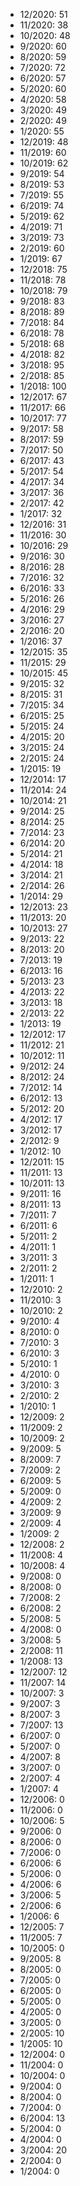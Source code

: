 *  12/2020: 51
*  11/2020: 38
*  10/2020: 48
*  9/2020: 60
*  8/2020: 59
*  7/2020: 72
*  6/2020: 57
*  5/2020: 60
*  4/2020: 58
*  3/2020: 49
*  2/2020: 49
*  1/2020: 55
*  12/2019: 48
*  11/2019: 60
*  10/2019: 62
*  9/2019: 54
*  8/2019: 53
*  7/2019: 55
*  6/2019: 74
*  5/2019: 62
*  4/2019: 71
*  3/2019: 73
*  2/2019: 60
*  1/2019: 67
*  12/2018: 75
*  11/2018: 78
*  10/2018: 79
*  9/2018: 83
*  8/2018: 89
*  7/2018: 84
*  6/2018: 78
*  5/2018: 68
*  4/2018: 82
*  3/2018: 95
*  2/2018: 85
*  1/2018: 100
*  12/2017: 67
*  11/2017: 66
*  10/2017: 77
*  9/2017: 58
*  8/2017: 59
*  7/2017: 50
*  6/2017: 43
*  5/2017: 54
*  4/2017: 34
*  3/2017: 36
*  2/2017: 42
*  1/2017: 32
*  12/2016: 31
*  11/2016: 30
*  10/2016: 29
*  9/2016: 30
*  8/2016: 28
*  7/2016: 32
*  6/2016: 33
*  5/2016: 26
*  4/2016: 29
*  3/2016: 27
*  2/2016: 20
*  1/2016: 37
*  12/2015: 35
*  11/2015: 29
*  10/2015: 45
*  9/2015: 32
*  8/2015: 31
*  7/2015: 34
*  6/2015: 25
*  5/2015: 24
*  4/2015: 20
*  3/2015: 24
*  2/2015: 24
*  1/2015: 19
*  12/2014: 17
*  11/2014: 24
*  10/2014: 21
*  9/2014: 25
*  8/2014: 25
*  7/2014: 23
*  6/2014: 20
*  5/2014: 21
*  4/2014: 18
*  3/2014: 21
*  2/2014: 26
*  1/2014: 29
*  12/2013: 23
*  11/2013: 20
*  10/2013: 27
*  9/2013: 22
*  8/2013: 20
*  7/2013: 19
*  6/2013: 16
*  5/2013: 23
*  4/2013: 22
*  3/2013: 18
*  2/2013: 22
*  1/2013: 19
*  12/2012: 17
*  11/2012: 21
*  10/2012: 11
*  9/2012: 24
*  8/2012: 24
*  7/2012: 14
*  6/2012: 13
*  5/2012: 20
*  4/2012: 17
*  3/2012: 17
*  2/2012: 9
*  1/2012: 10
*  12/2011: 15
*  11/2011: 13
*  10/2011: 13
*  9/2011: 16
*  8/2011: 13
*  7/2011: 7
*  6/2011: 6
*  5/2011: 2
*  4/2011: 1
*  3/2011: 3
*  2/2011: 2
*  1/2011: 1
*  12/2010: 2
*  11/2010: 3
*  10/2010: 2
*  9/2010: 4
*  8/2010: 0
*  7/2010: 3
*  6/2010: 3
*  5/2010: 1
*  4/2010: 0
*  3/2010: 3
*  2/2010: 2
*  1/2010: 1
*  12/2009: 2
*  11/2009: 2
*  10/2009: 2
*  9/2009: 5
*  8/2009: 7
*  7/2009: 2
*  6/2009: 5
*  5/2009: 0
*  4/2009: 2
*  3/2009: 9
*  2/2009: 4
*  1/2009: 2
*  12/2008: 2
*  11/2008: 4
*  10/2008: 4
*  9/2008: 0
*  8/2008: 0
*  7/2008: 2
*  6/2008: 2
*  5/2008: 5
*  4/2008: 0
*  3/2008: 5
*  2/2008: 11
*  1/2008: 13
*  12/2007: 12
*  11/2007: 14
*  10/2007: 3
*  9/2007: 3
*  8/2007: 3
*  7/2007: 13
*  6/2007: 0
*  5/2007: 0
*  4/2007: 8
*  3/2007: 0
*  2/2007: 4
*  1/2007: 4
*  12/2006: 0
*  11/2006: 0
*  10/2006: 5
*  9/2006: 0
*  8/2006: 0
*  7/2006: 0
*  6/2006: 6
*  5/2006: 0
*  4/2006: 6
*  3/2006: 5
*  2/2006: 6
*  1/2006: 6
*  12/2005: 7
*  11/2005: 7
*  10/2005: 0
*  9/2005: 8
*  8/2005: 0
*  7/2005: 0
*  6/2005: 0
*  5/2005: 0
*  4/2005: 0
*  3/2005: 0
*  2/2005: 10
*  1/2005: 10
*  12/2004: 0
*  11/2004: 0
*  10/2004: 0
*  9/2004: 0
*  8/2004: 0
*  7/2004: 0
*  6/2004: 13
*  5/2004: 0
*  4/2004: 0
*  3/2004: 20
*  2/2004: 0
*  1/2004: 0